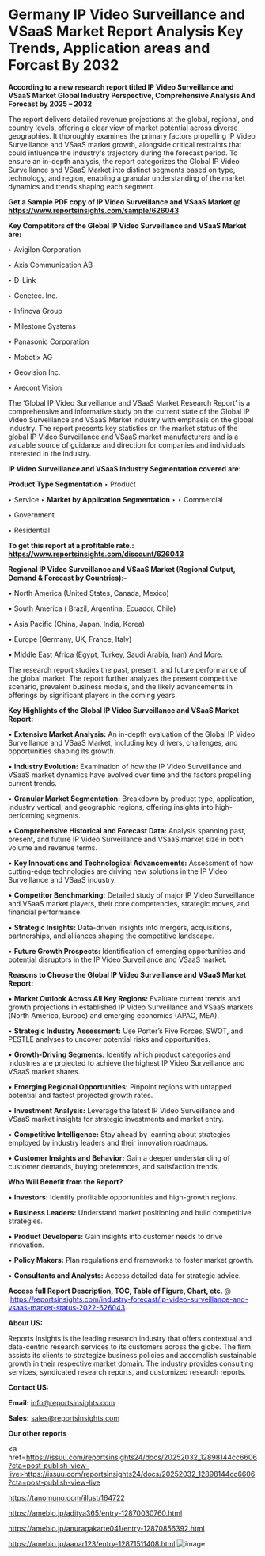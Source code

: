 # Germany IP Video Surveillance and VSaaS Market Report Analysis Key Trends, Application areas and Forcast By 2032

<strong>According to a new research report titled IP Video Surveillance and VSaaS Market Global Industry Perspective, Comprehensive Analysis And Forecast by 2025 – 2032</strong>

The report delivers detailed revenue projections at the global, regional, and country levels, offering a clear view of market potential across diverse geographies. It thoroughly examines the primary factors propelling IP Video Surveillance and VSaaS market growth, alongside critical restraints that could influence the industry's trajectory during the forecast period. To ensure an in-depth analysis, the report categorizes the Global IP Video Surveillance and VSaaS Market into distinct segments based on type, technology, and region, enabling a granular understanding of the market dynamics and trends shaping each segment.

<strong>Get a Sample PDF copy of IP Video Surveillance and VSaaS Market </strong><strong>@<a href=https://www.reportsinsights.com/sample/626043 style=color:#0000ff;> https://www.reportsinsights.com/sample/626043</a></strong></font>

<strong>Key Competitors of the Global IP Video Surveillance and VSaaS Market are:</strong>

‣ Avigilon Corporation

‣ Axis Communication AB

‣ D-Link

‣ Genetec. Inc.

‣ Infinova Group

‣ Milestone Systems

‣ Panasonic Corporation

‣ Mobotix AG

‣ Geovision Inc.

‣ Arecont Vision

The ‘Global IP Video Surveillance and VSaaS Market Research Report’ is a comprehensive and informative study on the current state of the Global IP Video Surveillance and VSaaS Market industry with emphasis on the global industry. The report presents key statistics on the market status of the global IP Video Surveillance and VSaaS market manufacturers and is a valuable source of guidance and direction for companies and individuals interested in the industry.

<strong>IP Video Surveillance and VSaaS Industry Segmentation covered are:</strong>

<strong>Product Type Segmentation</strong>
‣
Product

‣ Service
‣ 
<strong>Market by Application Segmentation</strong>
‣
‣  Commercial

‣ Government

‣ Residential

<strong>To get this report at a profitable rate.: <a href=https://www.reportsinsights.com/discount/626043 style=color:#0000ff;>https://www.reportsinsights.com/discount/626043</a></strong></font>

<strong>Regional IP Video Surveillance and VSaaS Market (Regional Output, Demand &amp; Forecast by Countries):-</strong>

• North America (United States, Canada, Mexico)

• South America ( Brazil, Argentina, Ecuador, Chile)

• Asia Pacific (China, Japan, India, Korea)

• Europe (Germany, UK, France, Italy)

• Middle East Africa (Egypt, Turkey, Saudi Arabia, Iran) And More.

The research report studies the past, present, and future performance of the global market. The report further analyzes the present competitive scenario, prevalent business models, and the likely advancements in offerings by significant players in the coming years.

<strong>Key Highlights of the Global IP Video Surveillance and VSaaS Market Report:</strong>

• <strong>Extensive Market Analysis:</strong> An in-depth evaluation of the Global IP Video Surveillance and VSaaS Market, including key drivers, challenges, and opportunities shaping its growth.

• <strong>Industry Evolution:</strong> Examination of how the IP Video Surveillance and VSaaS market dynamics have evolved over time and the factors propelling current trends.

• <strong>Granular Market Segmentation:</strong> Breakdown by product type, application, industry vertical, and geographic regions, offering insights into high-performing segments.

• <strong>Comprehensive Historical and Forecast Data:</strong> Analysis spanning past, present, and future IP Video Surveillance and VSaaS market size in both volume and revenue terms.

• <strong>Key Innovations and Technological Advancements:</strong> Assessment of how cutting-edge technologies are driving new solutions in the IP Video Surveillance and VSaaS industry.

• <strong>Competitor Benchmarking:</strong> Detailed study of major IP Video Surveillance and VSaaS market players, their core competencies, strategic moves, and financial performance.

• <strong>Strategic Insights:</strong> Data-driven insights into mergers, acquisitions, partnerships, and alliances shaping the competitive landscape.

• <strong>Future Growth Prospects:</strong> Identification of emerging opportunities and potential disruptors in the IP Video Surveillance and VSaaS market.

<strong>Reasons to Choose the Global IP Video Surveillance and VSaaS Market Report:</strong>

• <strong>Market Outlook Across All Key Regions:</strong> Evaluate current trends and growth projections in established IP Video Surveillance and VSaaS markets (North America, Europe) and emerging economies (APAC, MEA).

• <strong>Strategic Industry Assessment:</strong> Use Porter’s Five Forces, SWOT, and PESTLE analyses to uncover potential risks and opportunities.

• <strong>Growth-Driving Segments:</strong> Identify which product categories and industries are projected to achieve the highest IP Video Surveillance and VSaaS market shares.

• <strong>Emerging Regional Opportunities:</strong> Pinpoint regions with untapped potential and fastest projected growth rates.

• <strong>Investment Analysis:</strong> Leverage the latest IP Video Surveillance and VSaaS market insights for strategic investments and market entry.

• <strong>Competitive Intelligence:</strong> Stay ahead by learning about strategies employed by industry leaders and their innovation roadmaps.

• <strong>Customer Insights and Behavior:</strong> Gain a deeper understanding of customer demands, buying preferences, and satisfaction trends.

<strong>Who Will Benefit from the Report?</strong>

• <strong>Investors:</strong> Identify profitable opportunities and high-growth regions.

• <strong>Business Leaders:</strong> Understand market positioning and build competitive strategies.

• <strong>Product Developers:</strong> Gain insights into customer needs to drive innovation.

• <strong>Policy Makers:</strong> Plan regulations and frameworks to foster market growth.

• <strong>Consultants and Analysts:</strong> Access detailed data for strategic advice.
</ul>
<strong>Access full Report Description, TOC, Table of Figure, Chart, etc. </strong>@  <a href=https://reportsinsights.com/industry-forecast/ip-video-surveillance-and-vsaas-market-status-2022-626043 style=color:#0000ff;>https://reportsinsights.com/industry-forecast/ip-video-surveillance-and-vsaas-market-status-2022-626043</a></font>

<strong><strong>About US</strong>:</strong>

Reports Insights is the leading research industry that offers contextual and data-centric research services to its customers across the globe. The firm assists its clients to strategize business policies and accomplish sustainable growth in their respective market domain. The industry provides consulting services, syndicated research reports, and customized research reports.

<strong>Contact US:</strong>

<p class=""""><b>Email:</b> <a href=mailto:info@reportsinsights.com>info@reportsinsights.com</a></p>
<p class=""""><b>Sales:</b> <a href=mailto:sales@reportsinsights.com>sales@reportsinsights.com</a></p>

<strong>Our other reports</strong>

<a href=https://issuu.com/reportsinsights24/docs/20252032_12898144cc6606?cta=post-publish-view-live>https://issuu.com/reportsinsights24/docs/20252032_12898144cc6606?cta=post-publish-view-live</a>

<a href=https://tanomuno.com/illust/164722>https://tanomuno.com/illust/164722</a>

<a href=https://ameblo.jp/aditya365/entry-12870030760.html>https://ameblo.jp/aditya365/entry-12870030760.html</a>

<a href=https://ameblo.jp/anuragakarte041/entry-12870856392.html>https://ameblo.jp/anuragakarte041/entry-12870856392.html</a>

<a href=https://ameblo.jp/aanar123/entry-12871511408.html>https://ameblo.jp/aanar123/entry-12871511408.html</a>
![image](https://github.com/user-attachments/assets/0034e4b9-117d-4afd-ba27-dab08cd0817f)

